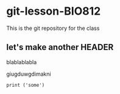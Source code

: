 # git-lesson-BIO812
This is the git repository for the class
## let's make another HEADER
blablablabla

giugduwgdimakni
```{r}
print ('some')
